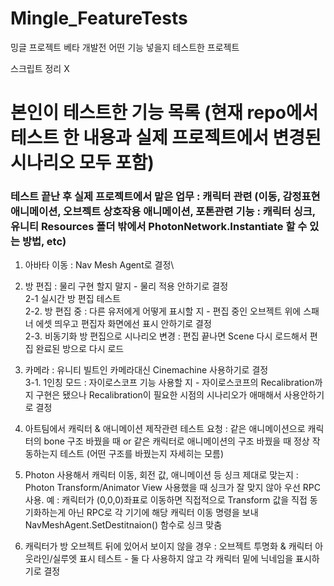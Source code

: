 # Mingle_FeatureTests
밍글 프로젝트 베타 개발전 어떤 기능 넣을지 테스트한 프로젝트

스크립트 정리 X



# 본인이 테스트한 기능 목록 (현재 repo에서 테스트 한 내용과 실제 프로젝트에서 변경된 시나리오 모두 포함)
### 테스트 끝난 후 실제 프로젝트에서 맡은 업무 : 캐릭터 관련 (이동, 감정표현 애니메이션, 오브젝트 상호작용 애니메이션, 포톤관련 기능 : 캐릭터 싱크, 유니티 Resources 폴더 밖에서 PhotonNetwork.Instantiate 할 수 있는 방법, etc)

1. 아바타 이동 : Nav Mesh Agent로 결정\

2. 방 편집 : 물리 구현 할지 말지 - 물리 적용 안하기로 결정\
2-1 실시간 방 편집 테스트\
2-2. 방 편집 중 : 다른 유저에게 어떻게 표시할 지 - 편집 중인 오브젝트 위에 스패너 에셋 띄우고 편집자 화면에선 표시 안하기로 결정\
2-3. 비동기화 방 편집으로 시나리오 변경 : 편집 끝나면 Scene 다시 로드해서 편집 완료된 방으로 다시 로드

3. 카메라 : 유니티 빌트인 카메라대신 Cinemachine 사용하기로 결정\
3-1. 1인칭 모드 : 자이로스코프 기능 사용할 지 - 자이로스코프의 Recalibration까지 구현은 됐으나 Recalibration이 필요한 시점의 시나리오가 애매해서 사용안하기로 결정

4. 아트팀에서 캐릭터 & 애니메이션 제작관련 테스트 요청 : 같은 애니메이션으로 캐릭터의 bone 구조 바꿨을 때 or 같은 캐릭터로 애니메이션의 구조 바꿨을 때 정상 작동하는지 테스트 (어떤 구조를 바꿨는지 자세히는 모름)

5. Photon 사용해서 캐릭터 이동, 회전 값, 애니메이션 등 싱크 제대로 맞는지 : Photon Transform/Animator View 사용했을 때 싱크가 잘 맞지 않아 우선 RPC 사용. 예 : 캐릭터가 (0,0,0)좌표로 이동하면 직접적으로 Transform 값을 직접 동기화하는게 아닌 RPC로 각 기기에 해당 캐릭터 이동 명령을 보내 NavMeshAgent.SetDestitnaion() 함수로 싱크 맞춤

6. 캐릭터가 방 오브젝트 뒤에 있어서 보이지 않을 경우 : 오브젝트 투명화 & 캐릭터 아웃라인/실루엣 표시 테스트 - 둘 다 사용하지 않고 각 캐릭터 밑에 닉네임을 표시하기로 결정
